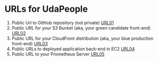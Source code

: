# URLs for UdaPeople
1. Public Url to GitHub repository (not private) [URL01](https://github.com/wils93/udacity_udapeople_prj3/#readme)
2. Public URL for your S3 Bucket (aka, your green candidate front-end) [URL02](http://udapeople-1b7f3e55-eea5-41cc-b545-2c33ef4c72f6.s3.amazonaws.com/index.html)
3. Public URL for your CloudFront distribution (aka, your blue production front-end) [URL03](https://d3140znmq30ma6.cloudfront.net)
4. Public URLs to deployed application back-end in EC2 [URL04](http://ec2-54-205-190-124.compute-1.amazonaws.com:3030/api/status)
5. Public URL to your Prometheus Server [URL05](http://ec2-34-235-89-155.compute-1.amazonaws.com:9090)